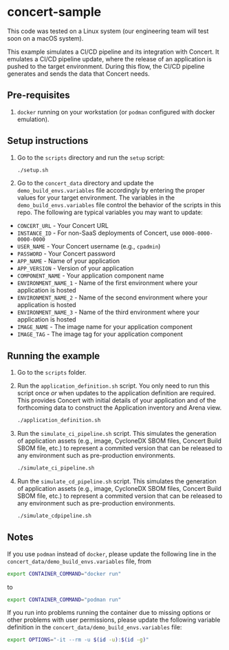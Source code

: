 # concert-sample

This code was tested on a Linux system (our engineering team will test soon on a macOS system).

This example simulates a CI/CD pipeline and its integration with Concert. It emulates a CI/CD pipeline update, where the release of an application is pushed to the target environment. During this flow, the CI/CD pipeline generates and sends the data that Concert needs.

## Pre-requisites

1. `docker` running on your workstation (or `podman` configured with docker emulation).

## Setup instructions

1. Go to the `scripts` directory and run the `setup` script:

   ```bash
   ./setup.sh
   ```

1. Go to the `concert_data` directory and update the `demo_build_envs.variables` file accordingly by entering the proper values for your target environment. The variables in the `demo_build_envs.variables` file control the behavior of the scripts in this repo. The following are typical variables you may want to update:

* `CONCERT_URL` - Your Concert URL
* `INSTANCE_ID` - For non-SaaS deployments of Concert, use `0000-0000-0000-0000`
* `USER_NAME` - Your Concert username (e.g., `cpadmin`)
* `PASSWORD` - Your Concert password
* `APP_NAME` - Name of your application
* `APP_VERSION` - Version of your application
* `COMPONENT_NAME` - Your application component name
* `ENVIRONMENT_NAME_1` - Name of the first environment where your application is hosted
* `ENVIRONMENT_NAME_2` - Name of the second environment where your application is hosted
* `ENVIRONMENT_NAME_3` - Name of the third environment where your application is hosted
* `IMAGE_NAME` - The image name for your application component
* `IMAGE_TAG` - The image tag for your application component

## Running the example 

1. Go to the `scripts` folder.
1. Run the `application_definition.sh` script. You only need to run this script once *or* when updates to the application definition are required. This provides Concert with initial details of your application and of the forthcoming data to construct the Application inventory and Arena view.

   ```bash
   ./application_definition.sh
   ```

1. Run the `simulate_ci_pipeline.sh` script. This simulates the generation of application assets (e.g., image, CycloneDX SBOM files, Concert Build SBOM file, etc.) to represent a commited version that can be released to any environment such as pre-production environments.

   ```bash
   ./simulate_ci_pipeline.sh
   ```

1. Run the `simulate_cd_pipeline.sh` script. This simulates the generation of application assets (e.g., image, CycloneDX SBOM files, Concert Build SBOM file, etc.) to represent a commited version that can be released to any environment such as pre-production environments.

   ```bash
   ./simulate_cdpipeline.sh
   ```

## Notes

If you use `podman` instead of `docker`, please update the following line in the `concert_data/demo_build_envs.variables` file, from

```bash
export CONTAINER_COMMAND="docker run" 
```

to

```bash
export CONTAINER_COMMAND="podman run"
```

If you run into problems running the container due to missing options or other problems with user permissions, please update the following variable definition in the `concert_data/demo_build_envs.variables` file:

```bash
export OPTIONS="-it --rm -u $(id -u):$(id -g)" 
```